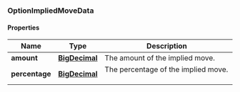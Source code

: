 
[//]: # (CLASS:OptionImpliedMoveData)

[//]: # (KIND:object)

### OptionImpliedMoveData

#### Properties

[//]: # (START_DEFINITION)

Name | Type | Description
------------ | ------------- | -------------
**amount** | [**BigDecimal**](BigDecimal.md) | The amount of the implied move. &nbsp;
**percentage** | [**BigDecimal**](BigDecimal.md) | The percentage of the implied move. &nbsp;

[//]: # (END_DEFINITION)


[//]: # (CONTAINED_CLASS:BigDecimal)


[//]: # (CONTAINED_CLASS:BigDecimal)






